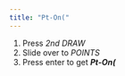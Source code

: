 ```yaml
---
title: "Pt-On("
---
```


1. Press *2nd DRAW*
2. Slide over to *POINTS*
3. Press enter to get ***Pt-On(***
